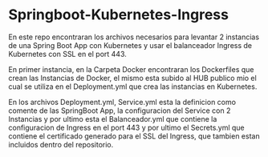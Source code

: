 # Springboot-Kubernetes-Ingress
En este repo encontraran los archivos necesarios para levantar 2 instancias de una Spring Boot App con Kubernetes y usar el balanceador Ingress de Kubernetes con SSL en el port 443.

En primer instancia, en la Carpeta Docker encontraran los Dockerfiles que crean las Instancias de Docker, el mismo esta subido al HUB publico mio el cual se utiliza en el Deployment.yml que crea las instancias en Kubernetes.

En los archivos Deployment.yml, Service.yml esta la definicion como comente de las SpringBoot App, la configuracion del Service con 2 Instancias y por ultimo esta el Balanceador.yml que contiene la configuracion de Ingress en el port 443 y por ultimo el Secrets.yml que contiene el certificado generado para el SSL del Ingress, que tambien estan incluidos dentro del repositorio.

